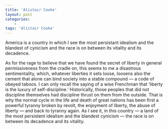 ```yaml
---
title: 'Alistair Cooke'
layout: post
categories:
    -
tags: 'Alistair Cooke'
---
```


America is a country in which I see the most persistant idealism and the blandest of cynicism and the race is on between its vitality and its decadence.

As for the rage to believe that we have found the secret of liberty in general permissiveness from the cradle on, this seems to me a disastrous sentimentality, which, whatever liberties it sets loose, loosens also the cement that alone can bind society into a stable compound — a code of obeyed taboos. I can only recall the saying of a wise Frenchman that ‘liberty is the luxury of self-discipline.’ Historically, those peoples that did not discipline themselves had discipline thrust on them from the outside. That is why the normal cycle in the life and death of great nations has been first a powerful tyranny broken by revolt, the enjoyment of liberty, the abuse of liberty — and back to tyranny again. As I see it, in this country — a land of the most persistent idealism and the blandest cynicism — the race is on between its decadence and its vitality.
